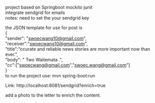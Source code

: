 project based on Springboot mockito junit </br>
integrate sendgrid for emails</br>
notes: need to set the your sendgrid key</br>

the JSON template for use for post is</br>
{</br>
	"sender": "swoecwang10@gmail.com",</br>
	"receiver":"swoecwang10@gmail.com",</br>
	"title":"ccurate and reliable news stories are more important now than ever.",</br>
	"body": " Two Waitemata .",</br>
	"cc":["swoecwang@gmail.com","swoec.wang@gmail.com"]</br>
}</br>
to run the project use: mvn spring-boot:run </br>

Link: http://localhost:8081/sendgrid?enrich=true

add a photo to the letter to enrich the content.


